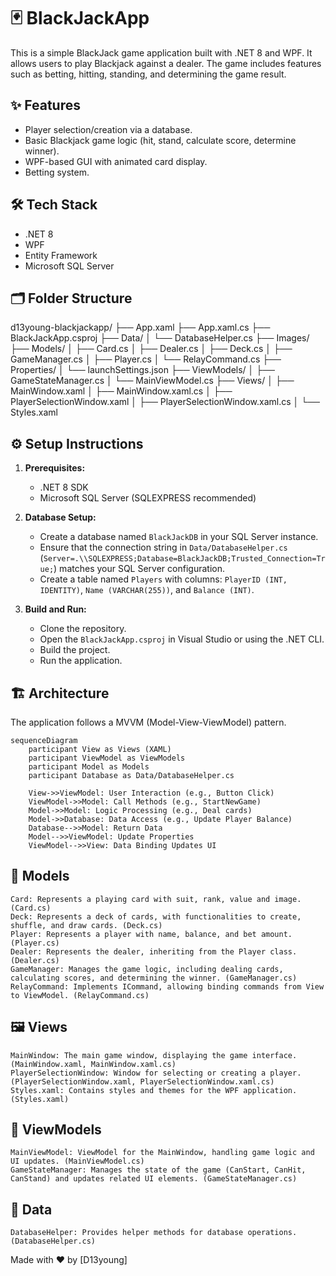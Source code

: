 # 🃏 BlackJackApp

This is a simple BlackJack game application built with .NET 8 and WPF. It allows users to play Blackjack against a dealer. The game includes features such as betting, hitting, standing, and determining the game result.

## ✨ Features

-   Player selection/creation via a database.
-   Basic Blackjack game logic (hit, stand, calculate score, determine winner).
-   WPF-based GUI with animated card display.
-   Betting system.

## 🛠 Tech Stack

-   .NET 8
-   WPF
-   Entity Framework
-   Microsoft SQL Server

## 🗂️ Folder Structure

d13young-blackjackapp/
├── App.xaml
├── App.xaml.cs
├── BlackJackApp.csproj
├── Data/
│   └── DatabaseHelper.cs
├── Images/
├── Models/
│   ├── Card.cs
│   ├── Dealer.cs
│   ├── Deck.cs
│   ├── GameManager.cs
│   ├── Player.cs
│   └── RelayCommand.cs
├── Properties/
│   └── launchSettings.json
├── ViewModels/
│   ├── GameStateManager.cs
│   └── MainViewModel.cs
├── Views/
│   ├── MainWindow.xaml
│   ├── MainWindow.xaml.cs
│   ├── PlayerSelectionWindow.xaml
│   ├── PlayerSelectionWindow.xaml.cs
│   └── Styles.xaml

## ⚙️ Setup Instructions

1.  **Prerequisites:**
    -   .NET 8 SDK
    -   Microsoft SQL Server (SQLEXPRESS recommended)

2.  **Database Setup:**
    -   Create a database named `BlackJackDB` in your SQL Server instance.
    -   Ensure that the connection string in `Data/DatabaseHelper.cs` (`Server=.\\SQLEXPRESS;Database=BlackJackDB;Trusted_Connection=True;`) matches your SQL Server configuration.
    -   Create a table named `Players` with columns: `PlayerID (INT, IDENTITY)`, `Name (VARCHAR(255))`, and `Balance (INT)`.

3.  **Build and Run:**
    -   Clone the repository.
    -   Open the `BlackJackApp.csproj` in Visual Studio or using the .NET CLI.
    -   Build the project.
    -   Run the application.

## 🏗️ Architecture

The application follows a MVVM (Model-View-ViewModel) pattern.

```mermaid
sequenceDiagram
    participant View as Views (XAML)
    participant ViewModel as ViewModels
    participant Model as Models
    participant Database as Data/DatabaseHelper.cs

    View->>ViewModel: User Interaction (e.g., Button Click)
    ViewModel->>Model: Call Methods (e.g., StartNewGame)
    Model->>Model: Logic Processing (e.g., Deal cards)
    Model->>Database: Data Access (e.g., Update Player Balance)
    Database-->>Model: Return Data
    Model-->>ViewModel: Update Properties
    ViewModel-->>View: Data Binding Updates UI
```

## 🧩 Models

    Card: Represents a playing card with suit, rank, value and image. (Card.cs)
    Deck: Represents a deck of cards, with functionalities to create, shuffle, and draw cards. (Deck.cs)
    Player: Represents a player with name, balance, and bet amount. (Player.cs)
    Dealer: Represents the dealer, inheriting from the Player class. (Dealer.cs)
    GameManager: Manages the game logic, including dealing cards, calculating scores, and determining the winner. (GameManager.cs)
    RelayCommand: Implements ICommand, allowing binding commands from View to ViewModel. (RelayCommand.cs)

## 🖼️ Views

    MainWindow: The main game window, displaying the game interface. (MainWindow.xaml, MainWindow.xaml.cs)
    PlayerSelectionWindow: Window for selecting or creating a player. (PlayerSelectionWindow.xaml, PlayerSelectionWindow.xaml.cs)
    Styles.xaml: Contains styles and themes for the WPF application. (Styles.xaml)

## 🧠 ViewModels

    MainViewModel: ViewModel for the MainWindow, handling game logic and UI updates. (MainViewModel.cs)
    GameStateManager: Manages the state of the game (CanStart, CanHit, CanStand) and updates related UI elements. (GameStateManager.cs)

## 💾 Data

    DatabaseHelper: Provides helper methods for database operations. (DatabaseHelper.cs)

Made with ❤️ by [D13young]
